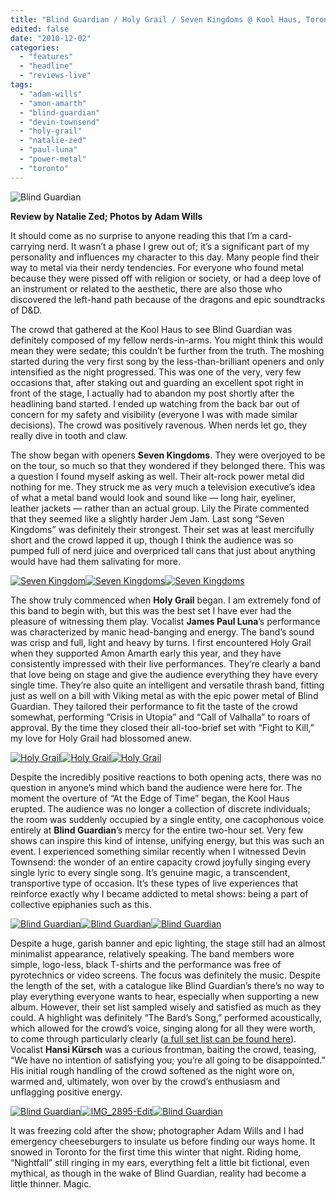 ```yaml
---
title: "Blind Guardian / Holy Grail / Seven Kingdoms @ Kool Haus, Toronto ON, November 26th 2010"
edited: false
date: "2010-12-02"
categories:
  - "features"
  - "headline"
  - "reviews-live"
tags:
  - "adam-wills"
  - "amon-amarth"
  - "blind-guardian"
  - "devin-townsend"
  - "holy-grail"
  - "natalie-zed"
  - "paul-luna"
  - "power-metal"
  - "toronto"
---
```


![](http://www.hellbound.ca/wp-content/uploads/2010/12/IMG_2798-Edit-595x396.jpg "Blind Guardian")

**Review by Natalie Zed; Photos by Adam Wills**

It should come as no surprise to anyone reading this that I’m a card-carrying nerd. It wasn’t a phase I grew out of; it’s a significant part of my personality and influences my character to this day. Many people find their way to metal via their nerdy tendencies. For everyone who found metal because they were pissed off with religion or society, or had a deep love of an instrument or related to the aesthetic, there are also those who discovered the left-hand path because of the dragons and epic soundtracks of D&D.

The crowd that gathered at the Kool Haus to see Blind Guardian was definitely composed of my fellow nerds-in-arms. You might think this would mean they were sedate; this couldn’t be further from the truth. The moshing started during the very first song by the less-than-brilliant openers and only intensified as the night progressed. This was one of the very, very few occasions that, after staking out and guarding an excellent spot right in front of the stage, I actually had to abandon my post shortly after the headlining band started. I ended up watching from the back bar out of concern for my safety and visibility (everyone I was with made similar decisions). The crowd was positively ravenous. When nerds let go, they really dive in tooth and claw.

The show began with openers **Seven Kingdoms**. They were overjoyed to be on the tour, so much so that they wondered if they belonged there. This was a question I found myself asking as well. Their alt-rock power metal did nothing for me. They struck me as very much a television executive’s idea of what a metal band would look and sound like — long hair, eyeliner, leather jackets — rather than an actual group. Lily the Pirate commented that they seemed like a slightly harder Jem Jam. Last song “Seven Kingdoms” was definitely their strongest. Their set was at least mercifully short and the crowd lapped it up, though I think the audience was so pumped full of nerd juice and overpriced tall cans that just about anything would have had them salivating for more.

[![](http://www.hellbound.ca/wp-content/uploads/2010/12/IMG_2324-Edit-150x150.jpg "Seven Kingdom")](http://www.hellbound.ca/wp-content/uploads/2010/12/IMG_2324-Edit.jpg)[![](http://www.hellbound.ca/wp-content/uploads/2010/12/IMG_2337-Edit-150x150.jpg "Seven Kingdoms")](http://www.hellbound.ca/wp-content/uploads/2010/12/IMG_2337-Edit.jpg)[![](http://www.hellbound.ca/wp-content/uploads/2010/12/IMG_2368-Edit-150x150.jpg "Seven Kingdoms")](http://www.hellbound.ca/wp-content/uploads/2010/12/IMG_2368-Edit.jpg)

The show truly commenced when **Holy Grail** began. I am extremely fond of this band to begin with, but this was the best set I have ever had the pleasure of witnessing them play. Vocalist **James Paul Luna**’s performance was characterized by manic head-banging and energy. The band’s sound was crisp and full, light and heavy by turns. I first encountered Holy Grail when they supported Amon Amarth early this year, and they have consistently impressed with their live performances. They’re clearly a band that love being on stage and give the audience everything they have every single time. They’re also quite an intelligent and versatile thrash band, fitting just as well on a bill with Viking metal as with the epic power metal of Blind Guardian. They tailored their performance to fit the taste of the crowd somewhat, performing “Crisis in Utopia” and “Call of Valhalla” to roars of approval. By the time they closed their all-too-brief set with “Fight to Kill,” my love for Holy Grail had blossomed anew.

[![](http://www.hellbound.ca/wp-content/uploads/2010/12/IMG_2425-Edit-150x150.jpg "Holy Grail")](http://www.hellbound.ca/wp-content/uploads/2010/12/IMG_2425-Edit.jpg)[![](http://www.hellbound.ca/wp-content/uploads/2010/12/IMG_2564-Edit-150x150.jpg "Holy Grail")](http://www.hellbound.ca/wp-content/uploads/2010/12/IMG_2564-Edit.jpg)[![](http://www.hellbound.ca/wp-content/uploads/2010/12/IMG_2529-Edit-150x150.jpg "Holy Grail")](http://www.hellbound.ca/wp-content/uploads/2010/12/IMG_2529-Edit.jpg)

Despite the incredibly positive reactions to both opening acts, there was no question in anyone’s mind which band the audience were here for. The moment the overture of “At the Edge of Time” began, the Kool Haus erupted. The audience was no longer a collection of discrete individuals; the room was suddenly occupied by a single entity, one cacophonous voice entirely at **Blind Guardian**’s mercy for the entire two-hour set. Very few shows can inspire this kind of intense, unifying energy, but this was such an event. I experienced something similar recently when I witnessed Devin Townsend: the wonder of an entire capacity crowd joyfully singing every single lyric to every single song. It’s genuine magic, a transcendent, transportive type of occasion. It’s these types of live experiences that reinforce exactly why I became addicted to metal shows: being a part of collective epiphanies such as this.

[![](http://www.hellbound.ca/wp-content/uploads/2010/12/IMG_2659-Edit-150x150.jpg "Blind Guardian")](http://www.hellbound.ca/wp-content/uploads/2010/12/IMG_2659-Edit.jpg)[![](http://www.hellbound.ca/wp-content/uploads/2010/12/IMG_2674-Edit-150x150.jpg "Blind Guardian")](http://www.hellbound.ca/wp-content/uploads/2010/12/IMG_2674-Edit.jpg)[![](http://www.hellbound.ca/wp-content/uploads/2010/12/IMG_2761-Edit-150x150.jpg "Blind Guardian")](http://www.hellbound.ca/wp-content/uploads/2010/12/IMG_2761-Edit.jpg)

Despite a huge, garish banner and epic lighting, the stage still had an almost minimalist appearance, relatively speaking. The band members wore simple, logo-less, black T-shirts and the performance was free of pyrotechnics or video screens. The focus was definitely the music. Despite the length of the set, with a catalogue like Blind Guardian’s there’s no way to play everything everyone wants to hear, especially when supporting a new album. However, their set list sampled wisely and satisfied as much as they could. A highlight was definitely “The Bard’s Song,” performed acoustically, which allowed for the crowd’s voice, singing along for all they were worth, to come through particularly clearly ([a full set list can be found here](http://www.setlist.fm/setlist/blind-guardian/2010/kool-haus-toronto-on-canada-33d2b0cd.html)). Vocalist **Hansi Kürsch** was a curious frontman, baiting the crowd, teasing, “We have no intention of satisfying you; you’re all going to be disappointed.” His initial rough handling of the crowd softened as the night wore on, warmed and, ultimately, won over by the crowd’s enthusiasm and unflagging positive energy.

[![](http://www.hellbound.ca/wp-content/uploads/2010/12/IMG_2790-Edit-150x150.jpg "Blind Guardian")](http://www.hellbound.ca/wp-content/uploads/2010/12/IMG_2790-Edit.jpg)[![](http://www.hellbound.ca/wp-content/uploads/2010/12/IMG_2895-Edit-150x150.jpg "IMG_2895-Edit")](http://www.hellbound.ca/wp-content/uploads/2010/12/IMG_2895-Edit.jpg)[![](http://www.hellbound.ca/wp-content/uploads/2010/12/IMG_2933-Edit-150x150.jpg "Blind Guardian")](http://www.hellbound.ca/wp-content/uploads/2010/12/IMG_2933-Edit.jpg)

It was freezing cold after the show; photographer Adam Wills and I had emergency cheeseburgers to insulate us before finding our ways home. It snowed in Toronto for the first time this winter that night. Riding home, “Nightfall” still ringing in my ears, everything felt a little bit fictional, even mythical, as though in the wake of Blind Guardian, reality had become a little thinner. Magic.
